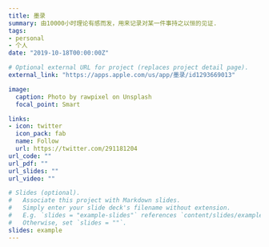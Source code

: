 ```yaml
---
title: 墨录
summary: 由10000小时理论有感而发，用来记录对某一件事持之以恒的见证.
tags:
- personal
- 个人
date: "2019-10-18T00:00:00Z"

# Optional external URL for project (replaces project detail page).
external_link: "https://apps.apple.com/us/app/墨录/id1293669013"

image:
  caption: Photo by rawpixel on Unsplash
  focal_point: Smart

links:
- icon: twitter
  icon_pack: fab
  name: Follow
  url: https://twitter.com/291181204
url_code: ""
url_pdf: ""
url_slides: ""
url_video: ""

# Slides (optional).
#   Associate this project with Markdown slides.
#   Simply enter your slide deck's filename without extension.
#   E.g. `slides = "example-slides"` references `content/slides/example-slides.md`.
#   Otherwise, set `slides = ""`.
slides: example
---
```

